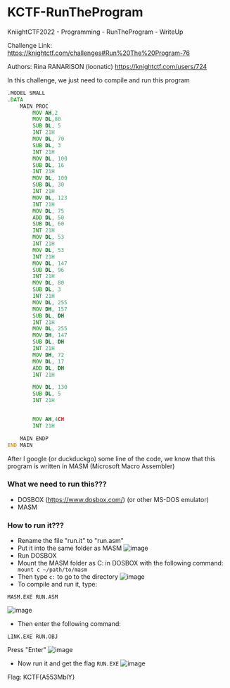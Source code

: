 # KCTF-RunTheProgram

KniightCTF2022 - Programming - RunTheProgram - WriteUp

Challenge Link: https://knightctf.com/challenges#Run%20The%20Program-76

Authors: Rina RANARISON (loonatic) https://knightctf.com/users/724

In this challenge, we just need to compile and run this program
```asm
.MODEL SMALL
.DATA
    MAIN PROC
        MOV AH,2
        MOV DL,80
        SUB DL, 5
        INT 21H
        MOV DL, 70
        SUB DL, 3
        INT 21H
        MOV DL, 100
        SUB DL, 16
        INT 21H
        MOV DL, 100
        SUB DL, 30
        INT 21H
        MOV DL, 123
        INT 21H
        MOV DL, 75
        ADD DL, 50
        SUB DL, 60
        INT 21H
        MOV DL, 53
        INT 21H
        MOV DL, 53
        INT 21H
        MOV DL, 147
        SUB DL, 96
        INT 21H
        MOV DL, 80
        SUB DL, 3
        INT 21H
        MOV DL, 255
        MOV DH, 157
        SUB DL, DH
        INT 21H
        MOV DL, 255
        MOV DH, 147
        SUB DL, DH
        INT 21H
        MOV DH, 72
        MOV DL, 17
        ADD DL, DH
        INT 21H

        MOV DL, 130
        SUB DL, 5
        INT 21H


        MOV AH,4CH
        INT 21H

    MAIN ENDP
END MAIN
```

After I google (or duckduckgo) some line of the code, we know that this program is written in MASM (Microsoft Macro Assembler)

### What we need to run this???
- DOSBOX (https://www.dosbox.com/) (or other MS-DOS emulator)
- MASM

### How to run it???
- Rename the file "run.it" to "run.asm"
- Put it into the same folder as MASM
![image](https://user-images.githubusercontent.com/45909337/150626069-86942b8f-2583-4706-a66f-fbc405e0a88e.png)
- Run DOSBOX
- Mount the MASM folder as C: in DOSBOX with the following command:
``` mount c ~/path/to/masm```
- Then type ```c:``` to go to the directory
![image](https://user-images.githubusercontent.com/45909337/150626196-9e860415-dcd9-416d-bbcd-2ec4f8ab01c3.png)
- To compile and run it, type:
```
MASM.EXE RUN.ASM
```
![image](https://user-images.githubusercontent.com/45909337/150626243-76e1c871-2d12-408a-94db-d580ec1b4e2b.png)
- Then enter the following command:
```
LINK.EXE RUN.OBJ
```
Press "Enter"
![image](https://user-images.githubusercontent.com/45909337/150626277-e6ceb94e-794b-4c40-bf73-d013fe24ecf4.png)

- Now run it and get the flag
```RUN.EXE```
![image](https://user-images.githubusercontent.com/45909337/150626288-530c2365-8b33-4be3-9046-bb7d34f2beb5.png)

Flag: KCTF{A553MblY}




